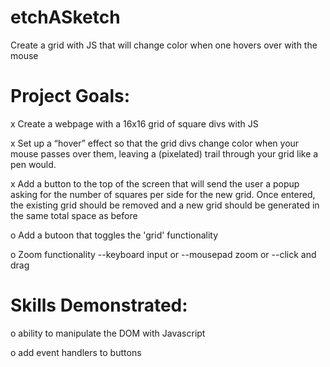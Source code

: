 # etchASketch
Create a grid with JS that will change color when one hovers over with the mouse 

# Project Goals: 
x Create a webpage with a 16x16 grid of square divs with JS

x Set up a “hover” effect so that the grid divs change color when your mouse passes over them, leaving a (pixelated) trail through your grid like a pen would.

x Add a button to the top of the screen that will send the user a popup asking for the number of squares per side for the new grid. Once entered, the existing grid should be removed and a new grid should be generated in the same total space as before 

o Add a butoon that toggles the 'grid' functionality 

o Zoom functionality 
--keyboard input 
    or
--mousepad zoom
    or
--click and drag


# Skills Demonstrated:
o ability to manipulate the DOM with Javascript

o add event handlers to buttons